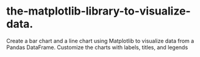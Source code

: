 # the-matplotlib-library-to-visualize-data.
Create a bar chart and a line chart using Matplotlib to visualize data from a Pandas DataFrame. Customize the charts with labels, titles, and legends
